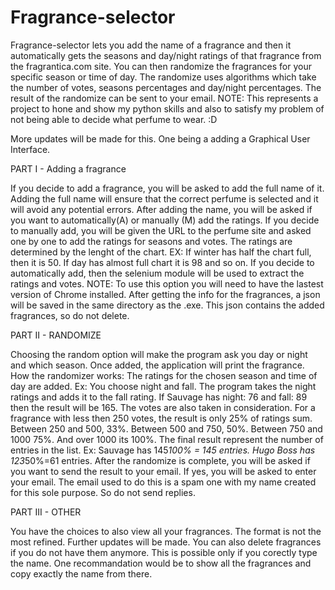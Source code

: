 # Fragrance-selector
Fragrance-selector lets you add the name of a fragrance and then it automatically gets the seasons and day/night ratings of that fragrance from the fragrantica.com site. You can then randomize the fragrances for your specific season or time of day. 
The randomize uses algorithms which take the number of votes, seasons percentages and day/night percentages. The result of the randomize can be sent to your email. 
NOTE: This represents a project to hone and show my python skills and also to satisfy my problem of not being able to decide what perfume to wear. :D

More updates will be made for this. One being a adding a  Graphical User Interface.

PART I - Adding a fragrance

If you decide to add a fragrance, you will be asked to add the full name of it. Adding the full name will ensure that the correct perfume is selected and it will avoid any potential errors.
After adding the name, you will be asked if you want to automatically(A) or manually (M) add the ratings.
If you decide to manually add, you will be given the URL to the perfume site and asked one by one to add the ratings for seasons and votes.
The ratings are determined by the lenght of the chart. EX: If winter has half the chart full, then it is 50. If day has almost full chart it is 98 and so on.
If you decide to automatically add, then the selenium module will be used to extract the ratings and votes. NOTE: To use this option you will need to have the lastest version of Chrome installed.
After getting the info for the fragrances, a json will be saved in the same directory as the .exe. This json contains the added fragrances, so do not delete.

PART II - RANDOMIZE

Choosing the random option will make the program ask you day or night and which season. Once added, the application will print the fragrance.
How the randomizer works:
The ratings for the chosen season and time of day are added. Ex: You choose night and fall. The program takes the night ratings and adds it to the fall rating. If Sauvage has night: 76 and fall: 89 then the result will be 165.
The votes are also taken in consideration. For a fragrance with less then 250 votes, the result is only 25% of ratings sum. Between 250 and 500, 33%. Between 500 and 750, 50%. Between 750 and 1000 75%. And over 1000 its 100%.
The final result represent the number of entries in the list. Ex: Sauvage has 145*100% = 145 entries. Hugo Boss has 123*50%=61 entries.
After the randomize is complete, you will be asked if you want to send the result to your email. If yes, you will be asked to enter your email. The email used to do this is a spam one with my name created for this sole purpose. So do not send replies.

PART III - OTHER

You have the choices to also view all your fragrances. The format is not the most refined. Further updates will be made.
You can also delete fragrances if you do not have them anymore. This is possible only if you corectly type the name. One recommandation would be to show all the fragrances and copy exactly the name from there.
